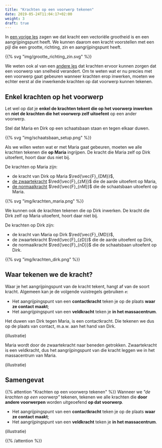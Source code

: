 ```yaml
---
title: "Krachten op een voorwerp tekenen"
date: 2019-05-24T11:04:17+02:00
weight: 3
draft: true
---
```


In [een vorige les](../krachtvector) zagen we dat kracht een vectoriële
grootheid is en een aangrijpingspunt heeft. We kunnen daarom een kracht voorstellen met een pijl die een
grootte, richting, zin en
aangrijpingspunt
heeft.

{{% svg "img/grootte_richting_zin.svg" %}}

We weten ook al van een [andere les](../intro) dat krachten ervoor kunnen zorgen dat een voorwerp van snelheid verandert. Om te weten wat er nu precies met een voorwerp gaat gebeuren wanneer krachten erop
inwerken, moeten we echter eerst al die inwerkende krachten op dat voorwerp kunnen tekenen.

## Enkel krachten op het voorwerp

Let wel op dat je **enkel de
krachten tekent die op het voorwerp inwerken** en **niet de krachten die het
voorwerp zelf uitoefent** op een ander voorwerp.

Stel dat Maria en Dirk op een schaatsbaan staan en tegen elkaar duwen.

{{% svg "img/schaatsbaan_setup.png" %}}

Als we willen weten wat er met Maria gaat gebeuren, moeten we alle krachten
tekenen die **op Maria** ingrijpen. De kracht die Maria zelf op Dirk uitoefent,
hoort daar dus niet bij.

De krachten op Maria zijn:

* de kracht van Dirk op Maria $\red{\vec{F}_{DM}}$,
* [de zwaartekracht](../zwaartekracht) $\red{\vec{F}_{zM}}$  die de aarde uitoefent
op Maria,
* [de normaalkracht](../normaalkracht) $\red{\vec{F}_{nM}}$ die de schaatsbaan
uitoefent op Maria.

{{% svg "img/krachten_maria.png" %}}

We kunnen ook de krachten tekenen die op Dirk inwerken. De kracht die Dirk zelf op
Maria uitoefent, hoort daar niet bij.

De krachten op Dirk zijn:

* de kracht van Maria op Dirk $\red{\vec{F}_{MD}}$,
* de zwaartekracht $\red{\vec{F}_{zD}}$ die de aarde uitoefent op Dirk,
* de normaalkracht $\red{\vec{F}_{nD}}$ die de schaatsbaan uitoefent op Dirk.

{{% svg "img/krachten_dirk.png" %}}

## Waar tekenen we de kracht?

Waar je het aangrijpingspunt van de kracht tekent, hangt af van de soort kracht.
Algemeen kan je de volgende vuistregels gebruiken :fist::

* Het aangrijpingspunt van een **contactkracht** teken je op de plaats **waar ze
  contact maakt**;
* Het aangrijpingspunt van een **veldkracht** teken je **in het massacentrum**.

Het duwen van Dirk tegen Maria, is een contactkracht. Die tekenen we dus op de
plaats van contact, m.a.w. aan het hand van Dirk.

(illustratie)

Maria wordt door de zwaartekracht naar beneden getrokken. Zwaartekracht is een
veldkracht, dus het aangrijpingspunt van die kracht leggen we in het
massacentrum van Maria.

(illustratie)

## Samengevat

{{% attention "Krachten op een voorwerp tekenen" %}}
Wanneer we *"de krachten op een voorwerp"* tekenen, tekenen we alle krachten
die **door andere voorwerpen** worden uitgeoefend **op dat voorwerp**.

* Het aangrijpingspunt van een **contactkracht** teken je op de plaats **waar ze
  contact maakt**;
* Het aangrijpingspunt van een **veldkracht** teken je **in het massacentrum**.

(illustratie)

{{% /attention %}}
